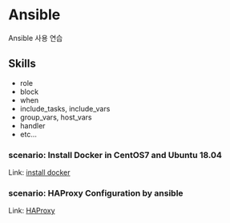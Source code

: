 # Ansible
Ansible 사용 연습

## Skills
- role
- block
- when
- include_tasks, include_vars
- group_vars, host_vars
- handler
- etc...

### scenario: Install Docker in CentOS7 and Ubuntu 18.04
Link: [install docker][linkto1]

[linkto1]: https://github.com/namhj94/Ansible/tree/master/install_docker

### scenario: HAProxy Configuration by ansible
Link: [HAProxy][linkto2]

[linkto2]: https://github.com/namhj94/Ansible/tree/master/exam

